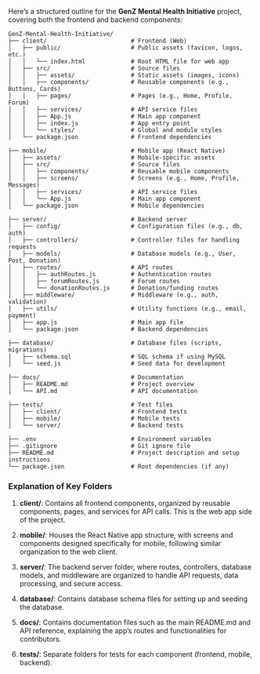 Here’s a structured outline for the **GenZ Mental Health Initiative** project, covering both the frontend and backend components:

```
GenZ-Mental-Health-Initiative/
├── client/                        # Frontend (Web)
│   ├── public/                    # Public assets (favicon, logos, etc.)
│   │   └── index.html             # Root HTML file for web app
│   ├── src/                       # Source files
│   │   ├── assets/                # Static assets (images, icons)
│   │   ├── components/            # Reusable components (e.g., Buttons, Cards)
│   │   ├── pages/                 # Pages (e.g., Home, Profile, Forum)
│   │   ├── services/              # API service files
│   │   ├── App.js                 # Main app component
│   │   ├── index.js               # App entry point
│   │   └── styles/                # Global and module styles
│   └── package.json               # Frontend dependencies

├── mobile/                        # Mobile app (React Native)
│   ├── assets/                    # Mobile-specific assets
│   ├── src/                       # Source files
│   │   ├── components/            # Reusable mobile components
│   │   ├── screens/               # Screens (e.g., Home, Profile, Messages)
│   │   ├── services/              # API service files
│   │   └── App.js                 # Main app component
│   └── package.json               # Mobile dependencies

├── server/                        # Backend server
│   ├── config/                    # Configuration files (e.g., db, auth)
│   ├── controllers/               # Controller files for handling requests
│   ├── models/                    # Database models (e.g., User, Post, Donation)
│   ├── routes/                    # API routes
│   │   ├── authRoutes.js          # Authentication routes
│   │   ├── forumRoutes.js         # Forum routes
│   │   └── donationRoutes.js      # Donation/funding routes
│   ├── middleware/                # Middleware (e.g., auth, validation)
│   ├── utils/                     # Utility functions (e.g., email, payment)
│   ├── app.js                     # Main app file
│   └── package.json               # Backend dependencies

├── database/                      # Database files (scripts, migrations)
│   ├── schema.sql                 # SQL schema if using MySQL
│   └── seed.js                    # Seed data for development

├── docs/                          # Documentation
│   ├── README.md                  # Project overview
│   └── API.md                     # API documentation

├── tests/                         # Test files
│   ├── client/                    # Frontend tests
│   ├── mobile/                    # Mobile tests
│   └── server/                    # Backend tests

├── .env                           # Environment variables
├── .gitignore                     # Git ignore file
├── README.md                      # Project description and setup instructions
└── package.json                   # Root dependencies (if any)
```

### Explanation of Key Folders

1. **client/**: Contains all frontend components, organized by reusable components, pages, and services for API calls. This is the web app side of the project.

2. **mobile/**: Houses the React Native app structure, with screens and components designed specifically for mobile, following similar organization to the web client.

3. **server/**: The backend server folder, where routes, controllers, database models, and middleware are organized to handle API requests, data processing, and secure access.

4. **database/**: Contains database schema files for setting up and seeding the database.

5. **docs/**: Contains documentation files such as the main README.md and API reference, explaining the app’s routes and functionalities for contributors.

6. **tests/**: Separate folders for tests for each component (frontend, mobile, backend).

